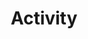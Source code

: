---
layout: swaggerui2_page
title: 'Activity'
categories: api_docs
swagger: ./api_docs/Activity.yml
permalink: ./pages/api_explorer/Activity
---